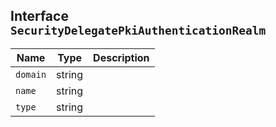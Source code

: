 ## Interface `SecurityDelegatePkiAuthenticationRealm`

| Name | Type | Description |
| - | - | - |
| `domain` | string | &nbsp; |
| `name` | string | &nbsp; |
| `type` | string | &nbsp; |
